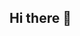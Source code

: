 ## Hi there 👋

<!--
**AlbertodelaPaz/AlbertodelaPaz** is a ✨ _special_ ✨ repository because its `README.md` (this file) appears on your GitHub profile.

Here are some ideas to get you started:

- 🔭 I’m currently working on evolutionary and computational biology
- 🌱 I’m currently learning machine learning tools
- 💬 Ask me about quantum mechanics or evolution
- 😄 Pronouns: He/Him
